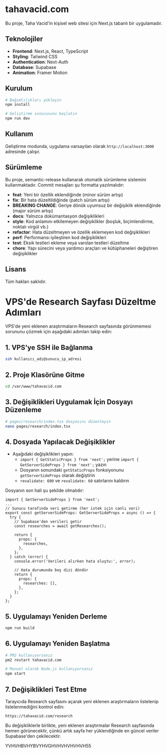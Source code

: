 # tahavacid.com

Bu proje, Taha Vacid'in kişisel web sitesi için Next.js tabanlı bir uygulamadır.

## Teknolojiler

- **Frontend**: Next.js, React, TypeScript
- **Styling**: Tailwind CSS
- **Authentication**: Next-Auth
- **Database**: Supabase
- **Animation**: Framer Motion

## Kurulum

```bash
# Bağımlılıkları yükleyin
npm install

# Geliştirme sunucusunu başlatın
npm run dev
```

## Kullanım

Geliştirme modunda, uygulama varsayılan olarak `http://localhost:3000` adresinde çalışır.

## Sürümleme

Bu proje, semantic-release kullanarak otomatik sürümleme sistemini kullanmaktadır. Commit mesajları şu formatta yazılmalıdır:

- **feat**: Yeni bir özellik eklendiğinde (minor sürüm artışı)
- **fix**: Bir hata düzeltildiğinde (patch sürüm artışı)
- **BREAKING CHANGE**: Geriye dönük uyumsuz bir değişiklik eklendiğinde (major sürüm artışı)
- **docs**: Yalnızca dokümantasyon değişiklikleri
- **style**: Kod anlamını etkilemeyen değişiklikler (boşluk, biçimlendirme, noktalı virgül vb.)
- **refactor**: Hata düzeltmeyen ve özellik eklemeyen kod değişiklikleri
- **perf**: Performansı iyileştiren kod değişiklikleri
- **test**: Eksik testleri ekleme veya varolan testleri düzeltme
- **chore**: Yapı sürecini veya yardımcı araçları ve kütüphaneleri değiştiren değişiklikler

## Lisans

Tüm hakları saklıdır.

# VPS'de Research Sayfası Düzeltme Adımları

VPS'de yeni eklenen araştırmaların Research sayfasında görünmemesi sorununu çözmek için aşağıdaki adımları takip edin:

## 1. VPS'ye SSH ile Bağlanma
```bash
ssh kullanıcı_adı@sunucu_ip_adresi
```

## 2. Proje Klasörüne Gitme
```bash
cd /var/www/tahavacid.com
```

## 3. Değişiklikleri Uygulamak İçin Dosyayı Düzenleme
```bash
# pages/research/index.tsx dosyasını düzenleyin
nano pages/research/index.tsx
```

## 4. Dosyada Yapılacak Değişiklikler
- Aşağıdaki değişiklikleri yapın:
  - `import { GetStaticProps } from 'next';` yerine `import { GetServerSideProps } from 'next';` yazın
  - Dosyanın sonundaki `getStaticProps` fonksiyonunu `getServerSideProps` olarak değiştirin
  - `revalidate: 600` ve `revalidate: 60` satırlarını kaldırın

Dosyanın son hali şu şekilde olmalıdır:
```tsx
import { GetServerSideProps } from 'next';
...
// Sunucu tarafında veri getirme (her istek için canlı veri)
export const getServerSideProps: GetServerSideProps = async () => {
  try {
    // Supabase'den verileri getir
    const researches = await getResearches();
    
    return {
      props: {
        researches,
      },
    };
  } catch (error) {
    console.error('Verileri alırken hata oluştu:', error);
    
    // Hata durumunda boş dizi döndür
    return {
      props: {
        researches: [],
      },
    };
  }
};
```

## 5. Uygulamayı Yeniden Derleme
```bash
npm run build
```

## 6. Uygulamayı Yeniden Başlatma
```bash
# PM2 kullanıyorsanız
pm2 restart tahavacid.com

# Manuel olarak Node.js kullanıyorsanız
npm start
```

## 7. Değişiklikleri Test Etme
Tarayıcıda Research sayfasını açarak yeni eklenen araştırmaların listelenip listelenmediğini kontrol edin:
```
https://tahavacid.com/research
```

Bu değişikliklerle birlikte, yeni eklenen araştırmalar Research sayfasında hemen görünecektir, çünkü artık sayfa her yüklendiğinde en güncel veriler Supabase'den çekilecektir.




YVHVHBVHYBVYHVGHVHVHVHVHVH55

